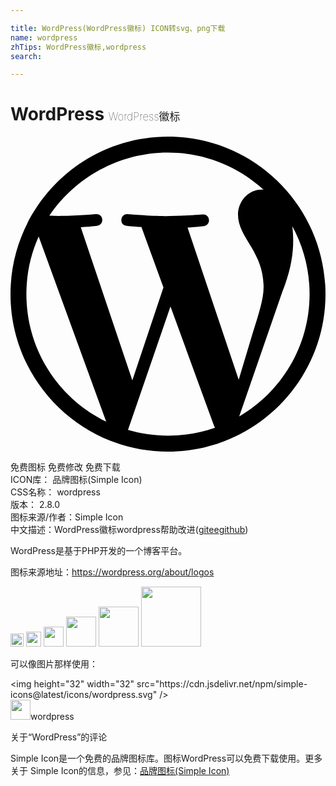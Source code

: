 ```yaml
---

title: WordPress(WordPress徽标) ICON转svg、png下载
name: wordpress
zhTips: WordPress徽标,wordpress
search: 

---
```


# WordPress  <small style="font-size: 60%;font-weight: 100">WordPress徽标</small>

<div id="svg" class="svg-wrap">
<svg role="img" viewBox="0 0 24 24" xmlns="http://www.w3.org/2000/svg"><title>WordPress icon</title><path d="M21.469 6.825c.84 1.537 1.318 3.3 1.318 5.175 0 3.979-2.156 7.456-5.363 9.325l3.295-9.527c.615-1.54.82-2.771.82-3.864 0-.405-.026-.78-.07-1.11m-7.981.105c.647-.03 1.232-.105 1.232-.105.582-.075.514-.93-.067-.899 0 0-1.755.135-2.88.135-1.064 0-2.85-.15-2.85-.15-.585-.03-.661.855-.075.885 0 0 .54.061 1.125.09l1.68 4.605-2.37 7.08L5.354 6.9c.649-.03 1.234-.1 1.234-.1.585-.075.516-.93-.065-.896 0 0-1.746.138-2.874.138-.2 0-.438-.008-.69-.015C4.911 3.15 8.235 1.215 12 1.215c2.809 0 5.365 1.072 7.286 2.833-.046-.003-.091-.009-.141-.009-1.06 0-1.812.923-1.812 1.914 0 .89.513 1.643 1.06 2.531.411.72.89 1.643.89 2.977 0 .915-.354 1.994-.821 3.479l-1.075 3.585-3.9-11.61.001.014zM12 22.784c-1.059 0-2.081-.153-3.048-.437l3.237-9.406 3.315 9.087c.024.053.05.101.078.149-1.12.393-2.325.609-3.582.609M1.211 12c0-1.564.336-3.05.935-4.39L7.29 21.709C3.694 19.96 1.212 16.271 1.211 12M12 0C5.385 0 0 5.385 0 12s5.385 12 12 12 12-5.385 12-12S18.615 0 12 0"/></svg>
</div>
<detail full-name='wordpress'></detail>

<div class="detail-page">
<p>
<span><span class="badge-success badge">免费图标</span> <span class="badge-success badge">免费修改</span>  <span class="badge-success badge">免费下载</span> </span>
<br/>
<span>
ICON库：
<span class="badge-secondary badge">品牌图标(Simple Icon)</span> 
</span>
<br/>
<span>
CSS名称：
<span class="badge-secondary badge">wordpress</span> 
</span>

<br/>
<span>
版本：
<span class="badge-secondary badge">2.8.0</span> 
</span>
<br/>
<span>图标来源/作者：<span class="badge-light badge">Simple Icon</span></span> 
<br/>
<span class="zh-detail">中文描述：<span class="badge-primary badge">WordPress徽标</span><span class="badge-primary badge">wordpress</span><span class="help-link"><span>帮助改进</span>(<a href="https://gitee.com/liuwave/icon-helper/edit/master/json/brands/wordpress.json" target="_blank" rel="noopener noreferrer">gitee</a><a href="https://github.com/liuwave/icon-helper/edit/master/json/brands/wordpress.json" target="_blank" rel="noopener noreferrer">github</a></span>)</span><br/>
</p>
</div><div class="description description alert alert-light"><p>WordPress是基于PHP开发的一个博客平台。</p><p>图标来源地址：<a href="https://wordpress.org/about/logos" target="_blank" rel="noopener noreferrer">https://wordpress.org/about/logos</a></p></div>
<div class="alert alert-dark">
<img height="21" width="21" src="https://cdn.jsdelivr.net/npm/simple-icons@latest/icons/wordpress.svg" />
<img height="24" width="24" src="https://cdn.jsdelivr.net/npm/simple-icons@latest/icons/wordpress.svg" />
<img height="32" width="32" src="https://cdn.jsdelivr.net/npm/simple-icons@latest/icons/wordpress.svg" />
<img height="48" width="48" src="https://cdn.jsdelivr.net/npm/simple-icons@latest/icons/wordpress.svg" />
<img height="64" width="64" src="https://cdn.jsdelivr.net/npm/simple-icons@latest/icons/wordpress.svg" />
<img height="96" width="96" src="https://cdn.jsdelivr.net/npm/simple-icons@latest/icons/wordpress.svg" />

</div>
<div>
  <p>可以像图片那样使用：    
  </p>
  <div class="alert alert-primary" style="font-size: 14px">
    &lt;img height="32" width="32" src="https://cdn.jsdelivr.net/npm/simple-icons@latest/icons/wordpress.svg" /&gt;
    <copy-btn content='<img height="32" width="32" src="https://cdn.jsdelivr.net/npm/simple-icons@latest/icons/wordpress.svg" />'></copy-btn>
  </div>
  <div class="alert alert-secondary">
    <img height="32" width="32" src="https://cdn.jsdelivr.net/npm/simple-icons@latest/icons/wordpress.svg" />wordpress
    <copy-btn content="wordpress" btn-title="复制图标名称"></copy-btn>
  </div>
</div>

<Vssue title="关于“WordPress”的评论" >关于“WordPress”的评论</Vssue>


<div><p>Simple Icon是一个免费的品牌图标库。图标WordPress可以免费下载使用。更多关于  Simple Icon的信息，参见：<a target="_blank" href="https://iconhelper.cn/brands.html">品牌图标(Simple Icon)</a>
</p></div>
